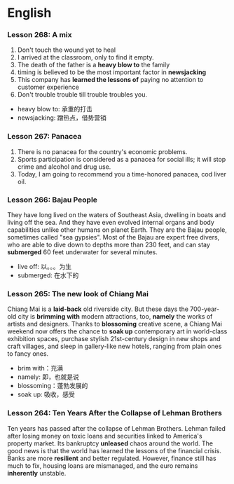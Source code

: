 # English

### Lesson 268: A mix
1. Don't touch the wound yet to heal
2. I arrived at the classroom, only to find it empty.
3. The death of the father is a **heavy blow to** the family
4. timing is believed to be the most important factor in **newsjacking**
5. This company has **learned the lessons of** paying no attention to customer experience
6. Don't trouble trouble till trouble troubles you.  

* heavy blow to: 承重的打击
* newsjacking: 蹭热点，借势营销

### Lesson 267: Panacea
1. There is no panacea for the country's economic problems.
2. Sports participation is considered as a panacea for social ills; it will stop crime and alcohol and drug use.
2. Today, I am going to recommend you a time-honored panacea, cod liver oil.

### Lesson 266: Bajau People
They have long lived on the waters of Southeast Asia, dwelling in boats and living off the sea. And they have even evolved internal organs and body capabilities unlike other humans on planet Earth. They are the Bajau people, sometimes called "sea gypsies". Most of the Bajau are expert free divers, who are able to dive down to depths more than 230 feet, and can stay **submerged** 60 feet underwater for several minutes.

* live off: 以。。。为生
* submerged: 在水下的

### Lesson 265: The new look of Chiang Mai
Chiang Mai is a **laid-back** old riverside city. But these days the 700-year-old city is **brimming with** modern attractions, too, **namely** the works of artists and designers. Thanks to **blossoming** creative scene, a Chiang Mai weekend now offers the chance to **soak up** contemporary art in world-class exhibition spaces, purchase stylish 21st-century design in new shops and craft villages, and sleep in gallery-like new hotels, ranging from plain ones to fancy ones.

* brim with：充满
* namely: 即，也就是说
* blossoming：蓬勃发展的
* soak up: 吸收，感受

### Lesson 264: Ten Years After the Collapse of Lehman Brothers
Ten years has passed after the collapse of Lehman Brothers. Lehman failed after losing money on toxic loans and securities linked to America's property market. Its bankruptcy **unleased** chaos around the world. The good news is that the world has learned the lessons of the financial crisis. Banks are more **resilient** and better regulated. However, finance still has much to fix, housing loans are mismanaged, and the euro remains **inherently** unstable.
